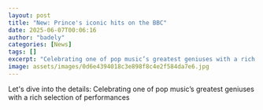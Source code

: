 ```yaml
---
layout: post
title: "New: Prince's iconic hits on the BBC"
date: 2025-06-07T00:06:16
author: "badely"
categories: [News]
tags: []
excerpt: "Celebrating one of pop music’s greatest geniuses with a rich selection of performances"
image: assets/images/0d6e4394018c3e898f8c4e2f584da7e6.jpg
---
```


Let's dive into the details: Celebrating one of pop music’s greatest geniuses with a rich selection of performances

